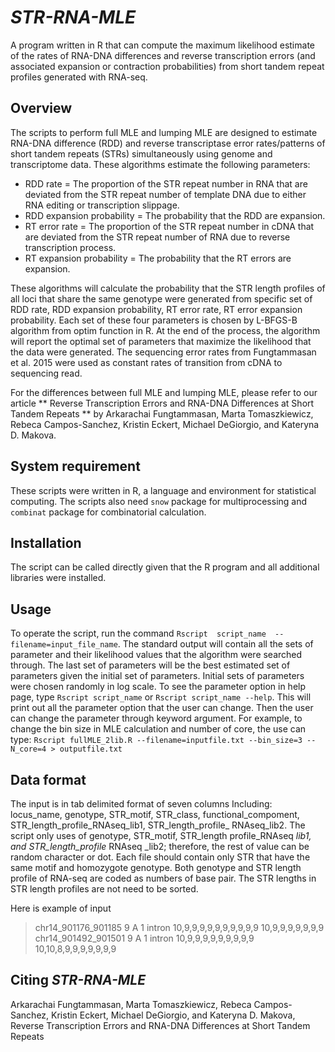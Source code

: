 # *STR-RNA-MLE*

A program written in R that can compute the maximum likelihood estimate of the rates of RNA-DNA differences and reverse transcription errors (and associated expansion or contraction probabilities) from short tandem repeat profiles generated with RNA-seq.


## Overview
The scripts to perform full MLE and lumping MLE are designed to estimate RNA-DNA difference (RDD) and reverse transcriptase error rates/patterns of short tandem repeats (STRs) simultaneously using genome and transcriptome data. These algorithms estimate the following parameters:
- RDD rate = The proportion of the STR repeat number in RNA that are deviated from the STR repeat number of template DNA due to either RNA editing or transcription slippage.
- RDD expansion probability = The probability that the RDD are expansion.
- RT error rate = The proportion of the STR repeat number in cDNA that are deviated from the STR repeat number of RNA due to reverse transcription process.
- RT expansion probability = The probability that the RT errors are expansion.
 
These algorithms will calculate the probability that the STR length profiles of all loci that share the same genotype were generated from specific set of RDD rate, RDD expansion probability, RT error rate, RT error expansion probability. Each set of these four parameters is chosen by L-BFGS-B algorithm from optim function in R. At the end of the process, the algorithm will report the optimal set of parameters that maximize the likelihood that the data were generated. The sequencing error rates from Fungtammasan et al. 2015 were used as constant rates of transition from cDNA to sequencing read.
 
For the differences between full MLE and lumping MLE, please refer to our article ** Reverse Transcription Errors and RNA-DNA Differences at Short Tandem Repeats ** by Arkarachai Fungtammasan, Marta Tomaszkiewicz, Rebeca Campos-Sanchez, Kristin Eckert, Michael DeGiorgio, and Kateryna D. Makova.
 
 
## System requirement
These scripts were written in R, a language and environment for statistical computing. The scripts also need `snow` package for multiprocessing and `combinat` package for combinatorial calculation.
 
 
## Installation
The script can be called directly given that the R program and all additional libraries were installed.
 
 
## Usage
To operate the script, run the command `Rscript  script_name  --filename=input_file_name`. The standard output will contain all the sets of parameter and their likelihood values that the algorithm were searched through. The last set of parameters will be the best estimated set of parameters given the initial set of parameters. Initial sets of parameters were chosen randomly in log scale.
To see the parameter option in help page, type `Rscript script_name` or `Rscript script_name --help`. This will print out all the parameter option that the user can change. Then the user can change the parameter through keyword argument. For example, to change the bin size in MLE calculation and number of core, the use can type:
`Rscript fullMLE_2lib.R --filename=inputfile.txt --bin_size=3 --N_core=4 > outputfile.txt`
 
 
## Data format
The input is in tab delimited format of seven columns Including: locus_name, genotype, STR_motif, STR_class, functional_compoment, STR_length_profile_RNAseq_lib1, STR_length_profile_ RNAseq_lib2. The script only uses of genotype, STR_motif, STR_length profile_RNAseq _lib1, and STR_length_profile_ RNAseq _lib2; therefore, the rest of value can be random character or dot. Each file should contain only STR that have the same motif and homozygote genotype. Both genotype and STR length profile of RNA-seq are coded as numbers of base pair. The STR lengths in STR length profiles are not need to be sorted.
 
Here is example of input
> chr14_901176_901185       	9 A 1 intron 10,9,9,9,9,9,9,9,9,9,9  	10,9,9,9,9,9,9,9
> chr14_901492_901501       	9 A 1 intron 10,9,9,9,9,9,9,9,9,9     	10,10,8,9,9,9,9,9,9,9


## Citing *STR-RNA-MLE*
Arkarachai Fungtammasan, Marta Tomaszkiewicz, Rebeca Campos-Sanchez, Kristin Eckert, Michael DeGiorgio, and Kateryna D. Makova,  Reverse Transcription Errors and RNA-DNA Differences at Short Tandem Repeats 
 

